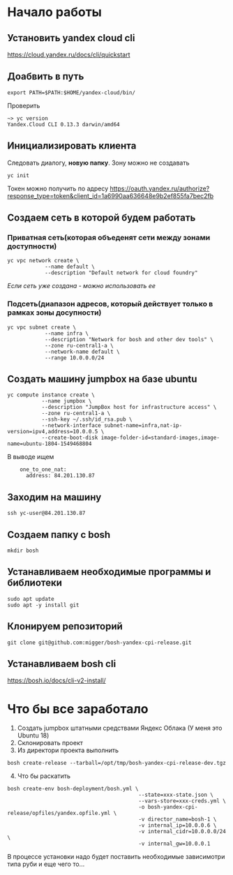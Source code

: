 # Начало работы
## Установить yandex cloud cli
https://cloud.yandex.ru/docs/cli/quickstart

## Доабвить в путь
```
export PATH=$PATH:$HOME/yandex-cloud/bin/
```
Проверить
```
~> yc version
Yandex.Cloud CLI 0.13.3 darwin/amd64
```
## Инициализировать клиента 
Следовать диалогу, **новую папку**. Зону можно не создавать
```
yc init
```

Токен можно получить по адресу
https://oauth.yandex.ru/authorize?response_type=token&client_id=1a6990aa636648e9b2ef855fa7bec2fb

## Создаем сеть в которой будем работать
### Приватная сеть(которая объеденят сети между зонами доступности)
```
yc vpc network create \
            --name default \
            --description "Default network for cloud foundry"
```
 *Если сеть уже создана - можно использовать ее*

### Подсеть(диапазон адресов, который действует только в рамках зоны досупности)
```
yc vpc subnet create \
            --name infra \
            --description "Network for bosh and other dev tools" \
            --zone ru-central1-a \
            --network-name default \
            --range 10.0.0.0/24
```


## Создать машину jumpbox на базе ubuntu
```
yc compute instance create \
           --name jumpbox \
           --description "JumpBox host for infrastructure access" \
           --zone ru-central1-a \
           --ssh-key ~/.ssh/id_rsa.pub \
           --network-interface subnet-name=infra,nat-ip-version=ipv4,address=10.0.0.5 \
           --create-boot-disk image-folder-id=standard-images,image-name=ubuntu-1804-1549468804
```
В выводе ищем
```
    one_to_one_nat:
      address: 84.201.130.87
```

## Заходим на машину

```
ssh yc-user@84.201.130.87
```

## Создаем папку с bosh
```
mkdir bosh
```

## Устанавливаем необходимые программы и библиотеки

```
sudo apt update
sudo apt -y install git
```

## Клонируем репозиторий
```
git clone git@github.com:migger/bosh-yandex-cpi-release.git
```

## Устанавливаем bosh cli
https://bosh.io/docs/cli-v2-install/


# Что бы все заработало

1. Создать jumpbox штатными средствами Яндекс Облака (У меня это Ubuntu 18)
2. Склонировать проект
3. Из директори проекта выполнить
```
bosh create-release --tarball=/opt/tmp/bosh-yandex-cpi-release-dev.tgz
```
4. Что бы раскатить
```
bosh create-env bosh-deployment/bosh.yml \
                                          --state=xxx-state.json \
                                          --vars-store=xxx-creds.yml \
                                          -o bosh-yandex-cpi-release/opfiles/yandex.opfile.yml \
                                          -v director_name=bosh-1 \
                                          -v internal_ip=10.0.0.6 \
                                          -v internal_cidr=10.0.0.0/24 \
                                          -v internal_gw=10.0.0.1 
```

В процессе установки надо будет поставить необходимые зависимотри типа руби и еще чего то...
